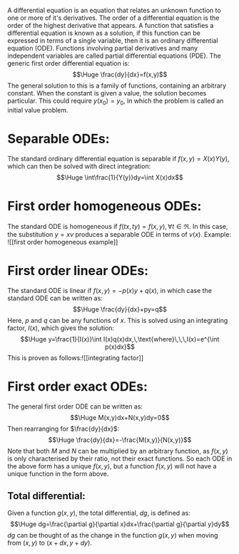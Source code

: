 
A differential equation is an equation that relates an unknown function to one or more of it's derivatives. The order of a differential equation is the order of the highest derivative that appears. A function that satisfies a differential equation is known as a solution, if this function can be expressed in terms of a single variable, then it is an ordinary differential equation (ODE). Functions involving partial derivatives and many independent variables are called partial differential equations (PDE). The generic first order differential equation is:$$\Huge \frac{dy}{dx}=f(x,y)$$
The general solution to this is a family of functions, containing an arbitrary constant. When the constant is given a value, the solution becomes particular. This could require $y(x_0)=y_0$, in which the problem is called an initial value problem.

# Separable ODEs:

The standard ordinary differential equation is separable if $f(x,y)=X(x)Y(y)$, which can then be solved with direct integration:$$\Huge \int\frac{1}{Y(y)}dy=\int X(x)dx$$

# First order homogeneous ODEs:

The standard ODE is homogeneous if $f(tx,ty)=f(x,y),\,\forall t\in\Re$. In this case, the substitution $y=xv$ produces a separable ODE in terms of  $v(x)$. Example:
![[first order homogeneous example]]

# First order linear ODEs:

The standard ODE is linear if $f(x,y)=-p(x)y+q(x)$, in which case the standard ODE can be written as:$$\Huge \frac{dy}{dx}+py=q$$
Here, $p$ and $q$ can be any functions of $x$. This is solved using an integrating factor, $I(x)$, which gives the solution:$$\Huge y=\frac{1}{I(x)}\int I(x)q(x)dx,\,\text{where}\,\,\,I(x)=e^{\int p(x)dx}$$
This is proven as follows:![[integrating factor]]

# First order exact ODEs:

The general first order ODE can be written as:$$\Huge M(x,y)dx+N(x,y)dy=0$$
Then rearranging for $\frac{dy}{dx}$:$$\Huge \frac{dy}{dx}=-\frac{M(x,y)}{N(x,y)}$$
Note that both $M$ and $N$ can be multiplied by an arbitrary function, as $f(x,y)$ is only characterised by their ratio, not their exact functions. So each ODE in the above form has a unique $f(x,y)$, but a function $f(x,y)$ will not have a unique function in the form above.

## Total differential:

Given a function $g(x,y)$, the total differential, $dg$, is defined as:$$\Huge dg=\frac{\partial g}{\partial x}dx+\frac{\partial g}{\partial y}dy$$
$dg$ can be thought of as the change in the function $g(x,y)$ when moving from $(x,y)$ to $(x+dx,y+dy)$.